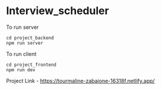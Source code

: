 # Interview_scheduler
To run server
```
cd project_backend
npm run server
```

To run client
```
cd project_frontend
npm run dev
```

Project Link - https://tourmaline-zabaione-16318f.netlify.app/
